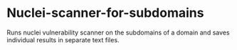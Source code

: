 # Nuclei-scanner-for-subdomains
Runs nuclei vulnerability scanner on the subdomains of a domain and saves individual results in separate text files.
